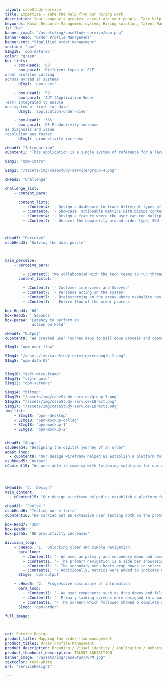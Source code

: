 ```yaml
---
layout: caseStudy-service
title: Expertise - Take the help from our hiring work
description: Your company's greatest assest are your people. Take help our hiring experts to recruit the best desired talents.
keywords: Human Recourse Management system, Hiring solution, Talent Management Software, Application Tracking System, AI-Enabled, Recruitment Management software, recruitment system, Talent CRM, HR Software, Bangalore, India
js: "No"
banner_imag1: "/assets/img/caseStudy-service/opm.png"
banner-Head: "Order Profile Management"
banner-cnt: "Simplified order management"
section: "opm"
SImg19: 'opm-data-03'
color: "green"
box_lists:
    - box-Head1: '63'
      box-para1: 'Different types of E2E
order profiles cutting
across myriad IT systems'
      UImg1: 'opm-user'

    - box-Head1: '52'
      box-para1: 'AUT (Application Under
Test) integrated to enable
one system of truth for data'
      UImg1: 'application-under-view'

    - box-Head1: '36%'
      box-para1: 'QE Productivity increase
as diagnosis and issue
resolution was faster'
      UImg1: 'productivity-increase'

cHead1: "Introduction"
cContent1: "This application is a single system of reference for a large PC manufacturer to diagnose and act on “order flow” bottle-necks in an heterogeneous app ecosystem. It enables the IT teams to validate new orders, recognize failure patterns & test vulnerabilities first in-hand."

SImg1: "opm-intro"

SImg2: "/assets/img/caseStudy-service/group-4.png"

cHead2: "Challenge"

challenge_list:
    - content_para:

      content_lists:
        - cContent4: '- Design a dashboard to track different types of order profiles across different applications in a given test environment'
        - cContent4: '- Showcase  actionable metrics with bizops context when profiling a particular order type'
        - cContent4: '- Design a feature where the user can run multiple order profiles at a given time for testing'
        - cContent4: '- Unravel the complexity around order type, SKU type, application dependencies, status changes and localization of the order issue.'



cHead3: "Perceive"
csubHead3: "Solving the data puzzle"



main_perceive:
    - perceive_para:

        - cContent5: "We collaborated with the tech teams to run through the application to understand the intricacies of the order journey. We also, observed multiple applications to note numerous statuses of the order and captured the data attributes for the same. "
      content_lists1:

        - cContent7: '- Customer interviews and Surveys'
        - cContent7: '- Personas acting on the system'
        - cContent7: '- Brainstorming on the areas where usabality has to be improved'
        - cContent7: '- Entire flow of the order process'

box-Head4: '60'
box-Head5: ' Seconds'
box-para4: 'Latency to perform an 
            action on Hold'

cHead4: "Output"
cContent8: "We created user journey maps to nail down process and capture data attributes of different types of order profiles"

SImg3: "opm-user-flow"

SImg4: "/assets/img/caseStudy-service/rectangle-2.png"
SImg5: "opm-data-02"


SImg10: "gaft-wire-frame"
SImg11: "style-guid"
SImg12: "opm-screens"

SImg14: "bitmap"
SImg15: "/assets/img/caseStudy-service/group-7.png"
SImg16: "/assets/img/caseStudy-service/LBrect.png"
SImg17: "/assets/img/caseStudy-service/LBrect1.png"
img_list:
    - SImg18: "opm--desktop"
    - SImg18: "opm-mockup-collag"
    - SImg18: "opm-mockup-1"
    - SImg18: "opm-mockup-2"


cHead5: "Adapt "
csubHead4: "Designing the digital journey of an order"
adapt_loop:
  - cContent9: "Our design wireframe helped us establish a platform for us to go back & forth on the visual ideas with our users. We worked on multiple approaches for visual representations to crack the optimal design"
csubHead5: "Output"
cContent10: "We were able to come up with following solutions for our customers."




cHead10: "3.  Design"
main_content:
  - cContent15: "Our design wireframe helped us establish a platform for us to go back forth on the visual ideas with our users. We worked on multiple approaches in terms visual representations to crack the optimal design"

cHead11: "Evolve "
csubHead6: "Testing our efforts"
cContent16: "We carried out an extensive user testing both on the prototype and during the development phase to recheck our screen flows. Multiple iteration were done to optimize the design in consecutive sprints"

box-Head7: '36%'
box-Head8: ''
box-para5: 'QE productivity increases'

division_loop:
    - cHead6: '1.  Unlocking clear and simple navigation'
      para_loop:
        - cContent11: '- We used an primary and secondary menu and accordion approach to progressively disclose data. Attributes such as batch status and order stages were captured here.'
        - cContent11: '- The primary navigation is a side bar showcasing modules of order profiles, configuration and user management.'
        - cContent11: '- The secondary menu hosts drop downs to select environments, releases and batches'
        - cContent11: '- Additionally, metrics were added to indicate which screen the user is in and the type of data being shown '
      SImg6: 'opm-output'

    - cHead6: '2.  Progressive disclosure of information'
      para_loop:
        - cContent11: '- We used components such as drop downs and filters to bifurcate high level data and to bring right context to the user. Attributes like environments and releases were captured here'
        - cContent11: '- Primary landing screens were designed in a way where the user can select individual batches to run'
        - cContent11: '- The screens which followed showed a complete drill down of the order profile status and the subsequent test statuses across multiple application'
      SImg6: 'opm-order'

full_image:
   


cat: Service Design
product_title: Mapping the order-flow management
product_title1: Order Profile Management
product_description: Branding / Visual identity / Application / Website
product_thumbnail_description: TALENT AQUISITION
banner_image: "/assets/img/caseStudy/OPM.jpg"
textcolor: text-white
url: "ServiceDesign1"

---
```

